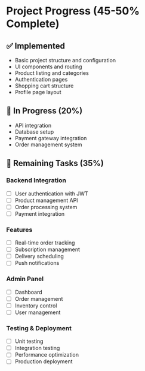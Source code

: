 # Project Progress (45-50% Complete)

## ✅ Implemented

- Basic project structure and configuration
- UI components and routing
- Product listing and categories
- Authentication pages
- Shopping cart structure
- Profile page layout

## 🚧 In Progress (20%)

- API integration
- Database setup
- Payment gateway integration
- Order management system

## 📅 Remaining Tasks (35%)

### Backend Integration

- [ ] User authentication with JWT
- [ ] Product management API
- [ ] Order processing system
- [ ] Payment integration

### Features

- [ ] Real-time order tracking
- [ ] Subscription management
- [ ] Delivery scheduling
- [ ] Push notifications

### Admin Panel

- [ ] Dashboard
- [ ] Order management
- [ ] Inventory control
- [ ] User management

### Testing & Deployment

- [ ] Unit testing
- [ ] Integration testing
- [ ] Performance optimization
- [ ] Production deployment
